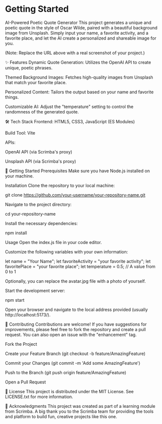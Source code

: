# Getting Started
AI-Powered Poetic Quote Generator
This project generates a unique and poetic quote in the style of Oscar Wilde, paired with a beautiful background image from Unsplash. Simply input your name, a favorite activity, and a favorite place, and let the AI create a personalized and shareable image for you.

(Note: Replace the URL above with a real screenshot of your project.)

✨ Features
Dynamic Quote Generation: Utilizes the OpenAI API to create unique, poetic phrases.

Themed Background Images: Fetches high-quality images from Unsplash that match your favorite place.

Personalized Content: Tailors the output based on your name and favorite things.

Customizable AI: Adjust the "temperature" setting to control the randomness of the generated quote.

🛠️ Tech Stack
Frontend: HTML5, CSS3, JavaScript (ES Modules)

Build Tool: Vite

APIs:

OpenAI API (via Scrimba's proxy)

Unsplash API (via Scrimba's proxy)

🚀 Getting Started
Prerequisites
Make sure you have Node.js installed on your machine.

Installation
Clone the repository to your local machine:

git clone https://github.com/your-username/your-repository-name.git

Navigate to the project directory:

cd your-repository-name

Install the necessary dependencies:

npm install

Usage
Open the index.js file in your code editor.

Customize the following variables with your own information:

let name = "Your Name";
let favoriteActivity = "your favorite activity";
let favoritePlace = "your favorite place";
let temperature = 0.5; // A value from 0 to 1

Optionally, you can replace the avatar.jpg file with a photo of yourself.

Start the development server:

npm start

Open your browser and navigate to the local address provided (usually http://localhost:5173/).

🤝 Contributing
Contributions are welcome! If you have suggestions for improvements, please feel free to fork the repository and create a pull request. You can also open an issue with the "enhancement" tag.

Fork the Project

Create your Feature Branch (git checkout -b feature/AmazingFeature)

Commit your Changes (git commit -m 'Add some AmazingFeature')

Push to the Branch (git push origin feature/AmazingFeature)

Open a Pull Request

📄 License
This project is distributed under the MIT License. See LICENSE.txt for more information.

🙏 Acknowledgments
This project was created as part of a learning module from Scrimba. A big thank you to the Scrimba team for providing the tools and platform to build fun, creative projects like this one.
